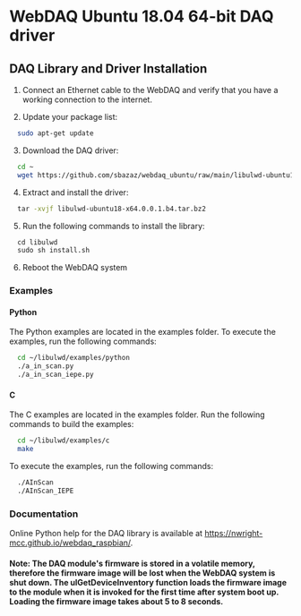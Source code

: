 # WebDAQ Ubuntu 18.04 64-bit DAQ driver

## DAQ Library and Driver Installation

1. Connect an Ethernet cable to the WebDAQ and verify that you have a working connection to the internet.

2. Update your package list:

``` sh
  sudo apt-get update
```

3. Download the DAQ driver:

```sh
  cd ~
  wget https://github.com/sbazaz/webdaq_ubuntu/raw/main/libulwd-ubuntu18-x64.0.0.1.b4.tar.bz2
```

4. Extract and install the driver:

``` sh
  tar -xvjf libulwd-ubuntu18-x64.0.0.1.b4.tar.bz2
```

5. Run the following commands to install the library:

``` sh
  cd libulwd
  sudo sh install.sh
```

6. Reboot the WebDAQ system

### Examples

#### Python
The Python examples are located in the examples folder. To execute the examples, run the following commands:

``` sh
  cd ~/libulwd/examples/python
  ./a_in_scan.py
  ./a_in_scan_iepe.py
```

#### C
The C examples are located in the examples folder. Run the following commands to build the examples:

``` sh
  cd ~/libulwd/examples/c
  make
```

To execute the examples, run the following commands:

``` sh
  ./AInScan
  ./AInScan_IEPE
```

### Documentation
Online Python help for the DAQ library is available at https://nwright-mcc.github.io/webdaq_raspbian/.

#### Note: The DAQ module's firmware is stored in a volatile memory, therefore the firmware image will be lost when the WebDAQ system is shut down. The ulGetDeviceInventory function loads the firmware image to the module when it is invoked for the first time after system boot up. Loading the firmware image takes about 5 to 8 seconds.


